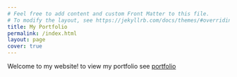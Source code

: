 ```yaml
---
# Feel free to add content and custom Front Matter to this file.
# To modify the layout, see https://jekyllrb.com/docs/themes/#overriding-theme-defaults
title: My Portfolio
permalink: /index.html
layout: page
cover: true
---
```


Welcome to my website! to view my portfolio see [portfolio](/portfolio/)
